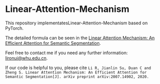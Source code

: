 # Linear-Attention-Mechanism

This repository implementatesLinear-Attention-Mechanism based on PyTorch.

The detailed formula can be seen in the [Linear Attention Mechanism: An Efficient Attention for Semantic Segmentation](https://arxiv.org/ftp/arxiv/papers/2007/2007.14902.pdf).

Feel free to contact me if you need any further information: lironui@whu.edu.cn.

If our code is helpful to you, please cite
`Li R, Jianlin Su, Duan C and Zheng S. Linear Attention Mechanism: An Efficient Attention for Semantic Segmentation[J]. arXiv preprint arXiv:2007.14902, 2020.`
